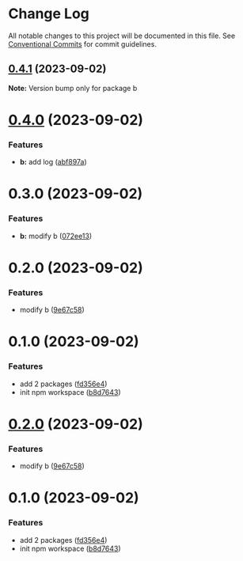 # Change Log

All notable changes to this project will be documented in this file.
See [Conventional Commits](https://conventionalcommits.org) for commit guidelines.

## [0.4.1](https://github.com/sug1t0m0/lerna_sample/compare/b@0.4.0...b@0.4.1) (2023-09-02)

**Note:** Version bump only for package b





# [0.4.0](https://github.com/sug1t0m0/lerna_sample/compare/b@0.3.0...b@0.4.0) (2023-09-02)


### Features

* **b:** add log ([abf897a](https://github.com/sug1t0m0/lerna_sample/commit/abf897ae55815ca1598f6e697c0b069134c4e357))





# 0.3.0 (2023-09-02)


### Features

* **b:** modify b ([072ee13](https://github.com/sug1t0m0/lerna_sample/commit/072ee13fd86a2c43c5c7c53efc04657dd785b1d3))



# 0.2.0 (2023-09-02)


### Features

* modify b ([9e67c58](https://github.com/sug1t0m0/lerna_sample/commit/9e67c58e2ea2d390cfb6bd47baa62f1a4bc5ca06))



# 0.1.0 (2023-09-02)


### Features

* add 2 packages ([fd356e4](https://github.com/sug1t0m0/lerna_sample/commit/fd356e4584cf506e5583daf0ec3610ed6248ebe7))
* init npm workspace ([b8d7643](https://github.com/sug1t0m0/lerna_sample/commit/b8d7643ec16b39d8ea413aece0dbe11568b22632))





# [0.2.0](https://github.com/sug1t0m0/lerna_sample/compare/v0.1.0...v0.2.0) (2023-09-02)


### Features

* modify b ([9e67c58](https://github.com/sug1t0m0/lerna_sample/commit/9e67c58e2ea2d390cfb6bd47baa62f1a4bc5ca06))





# 0.1.0 (2023-09-02)


### Features

* add 2 packages ([fd356e4](https://github.com/sug1t0m0/lerna_sample/commit/fd356e4584cf506e5583daf0ec3610ed6248ebe7))
* init npm workspace ([b8d7643](https://github.com/sug1t0m0/lerna_sample/commit/b8d7643ec16b39d8ea413aece0dbe11568b22632))
